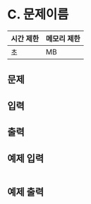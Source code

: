 # C. 문제이름

| 시간 제한 | 메모리 제한 |
| --- | --- |
| 초 | MB |

## 문제


## 입력


## 출력


## 예제 입력

```

```

## 예제 출력

```

```